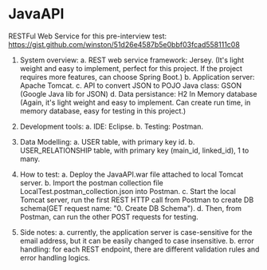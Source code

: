 # JavaAPI
RESTFul Web Service for this pre-interview test:
https://gist.github.com/winston/51d26e4587b5e0bbf03fcad558111c08


1. System overview:
a. REST web service framework: Jersey. (It's light weight and easy to implement, perfect for this project. If the project requires more features, can choose Spring Boot.) 
b. Application server: Apache Tomcat.
c. API to convert JSON to POJO Java class: GSON (Google Java lib for JSON)
d. Data persistance: H2 In Memory database (Again, it's light weight and easy to implement. Can create run time, in memory database, easy for testing in this project.)

2. Development tools:
a. IDE: Eclipse.
b. Testing: Postman.

3. Data Modelling:
a. USER table, with primary key id.
b. USER_RELATIONSHIP table, with primary key (main_id, linked_id), 1 to many. 

4. How to test:
a. Deploy the JavaAPI.war file attached to local Tomcat server.
b. Import the postman collection file LocalTest.postman_collection.json into Postman.
c. Start the local Tomcat server, run the first REST HTTP call from Postman to create DB schema(GET request name:  "0. Create DB Schema").
d. Then, from Postman, can run the other POST requests for testing.

5. Side notes: 
a. currently, the application server is case-sensitive for the email address, but it can be easily changed to case insensitive.
b. error handling: for each REST endpoint, there are different validation rules and error handling logics.
